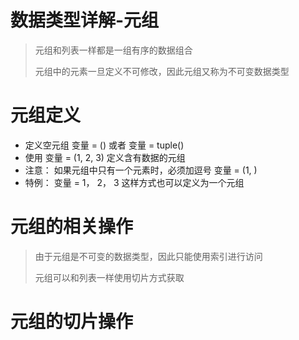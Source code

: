 # 数据类型详解-元组
>  元组和列表一样都是一组有序的数据组合
>
>  元组中的元素一旦定义不可修改，因此元组又称为不可变数据类型

# 元组定义
+ 定义空元组 变量 = () 或者 变量 = tuple()
+ 使用 变量 = (1, 2, 3) 定义含有数据的元组
+ 注意： 如果元组中只有一个元素时，必须加逗号 变量 = (1, )
+ 特例： 变量 = 1， 2， 3 这样方式也可以定义为一个元组

# 元组的相关操作
> 由于元组是不可变的数据类型，因此只能使用索引进行访问
> 
> 元组可以和列表一样使用切片方式获取

# 元组的切片操作